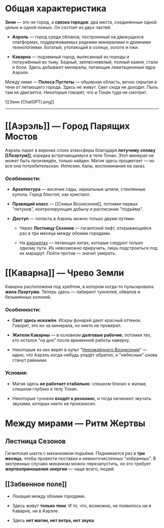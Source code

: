 # Общая характеристика

**Зенн** — это не город, а **связка городов**: два места, соединённые одной целью и одной ложью. Он состоит из двух частей:

- **Аэрэль** — город среди облаков, построенный на движущихся платформах, поддерживаемых редкими минералами и древними технологиями. Богатый, утопающий в солнце, золоте и лжи.
    
- **Каварна** — подземный город, вытесанный из породы и погружённый во тьму. Бедный, заплесневелый, полный камня, стали и боли. Здесь добывают минералы, питающие левитационные ядра Аэрэля.
    

Между ними — **Полоса Пустоты** — обширная область, вечно скрытая в тени от летающего города. Здесь не живут. Свет сюда не доходит. Пыль там не двигается. Некоторые говорят, что и Тонан туда не смотрит.

![[Зенн (ChatGPT).png]]

---

# [[Аэрэль]] — Город Парящих Мостов

Аэрэль парит в верхних слоях атмосферы благодаря **летучему сплаву [[Лаэртум]]**, изредка встречающемуся в теле Тонан. Этот минерал не может быть произведён, только найден. Магия здесь процветает — но вся она потребительская. Иллюзии, балы, воспоминания на заказ.

### Особенности:

- **Архитектура** — висячие сады, зеркальные шпили, стеклянные купола. Город блестит, как кристалл.
    
- **Правящий класс** — [[Семьи Вознесения]], потомки первых "летунов", контролирующие добычу и расписание "подъёма".
    
- **Доступ** — попасть в Аэрэль можно только двумя путями:
    
    - Через **Лестницу Сезонов** — гигантский лифт, открывающийся раз в три месяца между обоими городами.
        
    - На [аэрокетах][1] — летающих китах, которые следуют только одному пути. Их невозможно приручить, лишь подстроиться под их маршрут. Пойти против — значит умереть.
        

# [[Каварна]] — Чрево Земли

Каварна расположена под хребтом, в котором когда-то пульсировала **жила Лаэртума**. Теперь здесь — лабиринт туннелей, обвалов и безымянных колоний.

### Особенности:

- **Свет здесь искажён**. Искры фонарей дают красный оттенок. Говорят, это из-за минерала, но никто не проверял.
    
- **Жители Каварны** — в основном **долговые рабочие**, потомки тех, кто остался "на дне" после временной работы наверху.
    
- Некоторые из них верят в культ "[Нерождённого Вознесения][2]" — идею, что Аэрэль когда-нибудь упадёт обратно, и "небесные" снова станут равными.
    

### Условия:

- Магия здесь **не работает стабильно**: слишком близко к жилам, слишком глубоко к телу Тонан.
    
- Некоторые туннели **входят в резонанс**, и тогда начинают звучать звуками, которых никто не произносил.
    

# Между мирами — Ритм Жертвы

## Лестница Сезонов

Гигантская шахта с механизмом подъёма. Поднимается раз в **три месяца**, чтобы провести поставки и немногочисленных "избранных". В экстренных случаях механизм можно перезапустить, но это требует **жертвоприношения энергии** — чаще всего, людей.

## [[Забвенное поле]]

- Локация между обоими городами.
    
- Здесь живут **только тени**. И то, что, возможно, не появилось ни в Каварне, ни в Аэрэле.
    
- Здесь **нет магии, нет ветра, нет звука**.
    



[1]: obsidian://open?vault=fantasy-world&file=%D0%90%D1%8D%D1%80%D0%BE%D0%BA%D0%B5%D1%82
[2]: obsidian://open?vault=fantasy-world&file=%D0%9A%D1%83%D0%BB%D1%8C%D1%82%D1%8B%2F%D0%9D%D0%B5%D1%80%D0%BE%D0%B6%D0%B4%D1%91%D0%BD%D0%BD%D0%BE%D0%B5%20%D0%92%D0%BE%D0%B7%D0%BD%D0%B5%D1%81%D0%B5%D0%BD%D0%B8%D0%B5